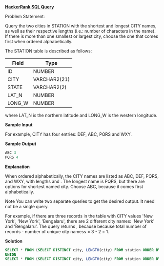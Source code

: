###
**[HackerRank SQL Query](https://www.hackerrank.com/challenges/weather-observation-station-5/problem?isFullScreen=true)**

Problem Statement: 

Query the two cities in STATION with the shortest and longest CITY names, as well as their respective lengths (i.e.: number of characters in the name). If there is more than one smallest or largest city, choose the one that comes first when ordered alphabetically.

The STATION table is described as follows:

|  Field | Type |
|-------|-----|
| ID  | NUMBER |
| CITY | VARCHAR2(21)   |
| STATE  | VARCHAR2(2)  |
| LAT_N |  NUMBER |
| LONG_W | NUMBER |

where LAT_N is the northern latitude and LONG_W is the western longitude.

**Sample Input**

For example, CITY has four entries: DEF, ABC, PQRS and WXY.

**Sample Output**

```SQL
ABC 3
PQRS 4
```

**Explanation**

When ordered alphabetically, the CITY names are listed as ABC, DEF, PQRS, and WXY, with lengths  and . The longest name is PQRS, but there are  options for shortest named city. Choose ABC, because it comes first alphabetically.

Note
You can write two separate queries to get the desired output. It need not be a single query.

For example, if there are three records in the table with CITY values 'New York', 'New York', 'Bengalaru', there are 2 different city names: 'New York' and 'Bengalaru'. The query returns , because because total number of records - number of unique city namess = 3 - 2 = 1.

**Solution**
```sql
SELECT * FROM (SELECT DISTINCT city, LENGTH(city) FROM station ORDER BY LENGTH(city) ASC, city ASC) WHERE ROWNUM = 1   
UNION  
SELECT * FROM (SELECT DISTINCT city, LENGTH(city) FROM station ORDER BY LENGTH(city) DESC, city ASC) WHERE ROWNUM = 1;  
```

